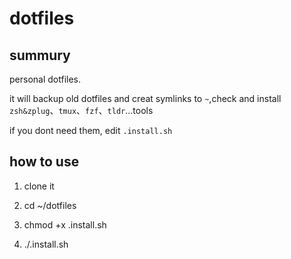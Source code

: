 # dotfiles
## summury
personal dotfiles.

it will backup old dotfiles and creat symlinks to `~`,check and install `zsh&zplug`、`tmux`、`fzf`、`tldr`...tools

if you dont need them, edit `.install.sh`
## how to use 
1. clone it 

2. cd ~/dotfiles

3. chmod +x .install.sh

4. ./.install.sh
